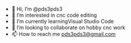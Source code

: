 - 👋 Hi, I’m @pds3pds3
- 👀 I’m interested in cnc code editing
- 🌱 I’m currently learningVisual Studio Code
- 💞️ I’m looking to collaborate on hobby cnc work
- 📫 How to reach me pds3pds3@gmail.com

<!---
pds3pds3/pds3pds3 is a ✨ special ✨ repository because its `README.md` (this file) appears on your GitHub profile.
You can click the Preview link to take a look at your changes.
--->
